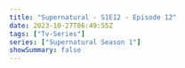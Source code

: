 ```yaml
---
title: "Supernatural - S1E12 - Episode 12"
date: 2023-10-27T06:49:55Z
tags: ["Tv-Series"]
series: ["Supernatural Season 1"]
showSummary: false
---
```


  <mux-player stream-type="on-demand"
  src="https://kp3d-my.sharepoint.com/personal/ryoo_kp3d_onmicrosoft_com/_layouts/15/download.aspx?share=EZTZGugOjUBNiteKzx_zAz4BmOHKGvb819OuconS0gzvEQ" prefer-playback="mse" controls>
  </mux-player>
  
  
  <script src="https://cdn.jsdelivr.net/npm/@mux/mux-player"></script>
  
 <script type="application/ld+json">
 {
  "@context": "https://schema.org/",
  "@type": "VideoObject",
  "name": "Supernatural - S1E12 - Episode 12",
  "contentUrl": "https://stream.mux.com/OpKHBHBONmDUfLgmUvZv1zL4ZBjyVpGAzayx3QUPlQc.m3u8",
  "thumbnailUrl": "https://www.themoviedb.org/t/p/original/rTS409d3GgcPDjdc9ut2khzHDp3.jpg?width=314&fit_mode=preserve&time=25",
  "uploadDate": "2023-10-27T06:49:55Z",
}

</script>